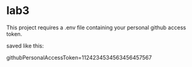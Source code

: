 # lab3

This project requires a .env file containing your personal github access token.

saved like this:

githubPersonalAccessToken=1124234534563456457567
